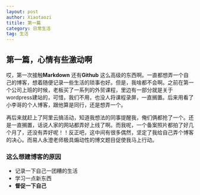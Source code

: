 ```yaml
---
layout: post
author: Xiaotaozi
titile: 第一篇
category: 日常生活
tag: 生活
---
```


## 第一篇，心情有些激动啊 ##

哎，第一次接触**Markdown** 还有**Github** 这么高级的东西啊。一直都想弄一个自己的博客，想着随便记录一些生活的琐事也好。但是，我啥都不会啊。之前在第一个公司上班的时候，老板买了一系列的外贸课程，里边有一部分就是关于wordpress建站的，可惜，我们不用，也没人将课程录屏，一直搁置。后来用看了小李哥的个人博客，跟他算是同行，还是想弄一个。

再后来就赶上了阿里云搞活动，知道我想法的同事提醒我，俺们俩都抢了一个。还是一直搁置，话说人家的网站都弄好上线了啊。而我呢，一个备案照片都拍了好几个月了，还没有弄好呢！！反正吧，这中间有很多偶然，坚定了我给自己弄个博客的决心。而易人永澄老师极具煽动性的博文题目促使我马上行动。

### 这么想建博客的原因 ###

- 记录一下自己一团糟的生活
- 学习一点新东西
- **督促一下自己**
